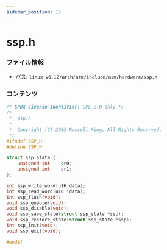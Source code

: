 ```yaml
---
sidebar_position: 15
---
```

# ssp.h

### ファイル情報

- パス: `linux-v6.12/arch/arm/include/asm/hardware/ssp.h`

### コンテンツ

```h
/* SPDX-License-Identifier: GPL-2.0-only */
/*
 *  ssp.h
 *
 *  Copyright (C) 2003 Russell King, All Rights Reserved.
 */
#ifndef SSP_H
#define SSP_H

struct ssp_state {
	unsigned int	cr0;
	unsigned int	cr1;
};

int ssp_write_word(u16 data);
int ssp_read_word(u16 *data);
int ssp_flush(void);
void ssp_enable(void);
void ssp_disable(void);
void ssp_save_state(struct ssp_state *ssp);
void ssp_restore_state(struct ssp_state *ssp);
int ssp_init(void);
void ssp_exit(void);

#endif

```

